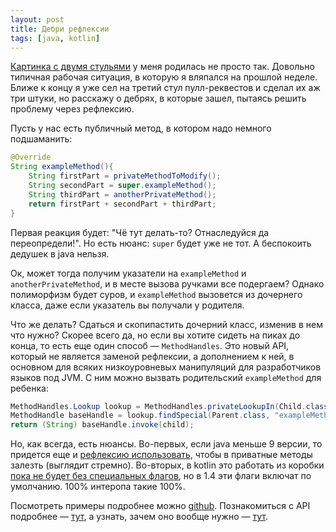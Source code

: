 ```yaml
---
layout: post
title: Дебри рефлексии
tags: [java, kotlin]
---
```

[Картинка с двумя стульями](https://t.me/profunctor_io/5035) у меня родилась не просто так. Довольно типичная рабочая ситуация, в которую я вляпался на прошлой неделе. Ближе к концу я уже сел на третий стул пулл-реквестов и сделал их аж три штуки, но расскажу о дебрях, в которые зашел, пытаясь решить проблему через рефлексию.

Пусть у нас есть публичный метод, в котором надо немного подшаманить:
```java
@Override
String exampleMethod(){
    String firstPart = privateMethodToModify();
    String secondPart = super.exampleMethod();
    String thirdPart = anotherPrivateMethod();
    return firstPart + secondPart + thirdPart;
}
```
Первая реакция будет: "Чё тут делать-то? Отнаследуйся да переопредели!". Но есть нюанс: `super` будет уже не тот. А беспокоить дедушек в java нельзя.

Ок, может тогда получим указатели на `exampleMethod` и `anotherPrivateMethod`, и в месте вызова ручками все подергаем? Однако полиморфизм будет суров, и `exampleMethod` вызовется из дочернего класса, даже если указатель вы получали у родителя.

Что же делать? Сдаться и скопипастить дочерний класс, изменив в нем что нужно? Скорее всего да, но если вы хотите сидеть на пиках до конца, то есть еще один способ — `MethodHandles`. Это новый API, который не является заменой рефлексии, а дополнением к ней, в основном для всяких низкоуровневых манипуляций для разработчиков языков под JVM. С ним можно вызвать родительский `exampleMethod` для ребенка:
```java
MethodHandles.Lookup lookup = MethodHandles.privateLookupIn(Child.class, MethodHandles.lookup());
MethodHandle baseHandle = lookup.findSpecial(Parent.class, "exampleMethod", MethodType.methodType(String.class), Child.class);
return (String) baseHandle.invoke(child);
```
Но, как всегда, есть нюансы. Во-первых, если java меньше 9 версии, то придется еще и [рефлексию использовать](https://gist.github.com/nallar/2ac088d93fb411bd7240c9dd6c7cdc7f#file-basemethodcall-java-L14), чтобы в приватные методы залезть (выглядит стремно). Во-вторых, в kotlin это работать из коробки [пока не будет без специальных флагов](https://youtrack.jetbrains.com/issue/KT-14416), но в 1.4 эти флаги включат по умолчанию. 100% интеропа такие 100%.

Посмотреть примеры подробнее можно [github](https://github.com/ov7a/method-handles-example). Познакомиться с API подробнее — [тут](https://www.baeldung.com/java-method-handles), а узнать, зачем оно вообще нужно — [тут](https://stackoverflow.com/questions/8823793/methodhandle-what-is-it-all-about).

